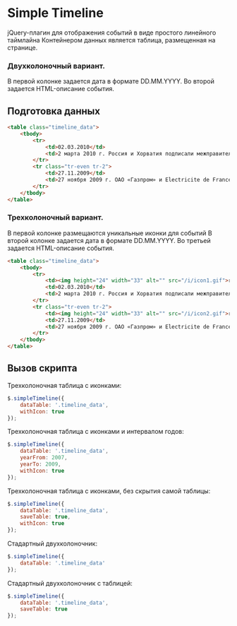 # Simple Timeline

jQuery-плагин для отображения событий в виде простого линейного таймлайна 
Контейнером данных является таблица, размещенная на странице.

### Двухколоночный вариант.
В первой колонке задается дата в формате DD.MM.YYYY.
Во второй задается HTML-описание события.

## Подготовка данных
```html
<table class="timeline_data">
	<tbody>
		<tr>
			<td>02.03.2010</td>
			<td>2 марта 2010 г. Россия и Хорватия подписали межправительственное соглашение, предусматривающее присоединение Хорватии к проекту «Южный поток». <a href="http://sstream.sh.ms1.ru/press-centr/novosti/novost/?tx_ttnews%5Btt_news%5D=195">Пресс-релиз</a></td>
		</tr>
		<tr class="tr-even tr-2">
			<td>27.11.2009</td>
			<td>27 ноября 2009 г. ОАО «Газпром» и Electricite de France (EDF) подписали Меморандум о взаимопонимании, предусматривающий возможность вхождения EDF в проект строительства морского участка газопровода «Южный поток». <a href="http://sstream.sh.ms1.ru/press-centr/novosti/novost/?tx_ttnews%5Btt_news%5D=92">Пресс-релиз</a></td>
		</tr>
	</tbody>
</table>
```

### Трехколоночный вариант.
В первой колонке размещаются уникальные иконки для событий
В второй колонке задается дата в формате DD.MM.YYYY.
Во третьей задается HTML-описание события.

```html
<table class="timeline_data">
	<tbody>
		<tr>
			<td><img height="24" width="33" alt="" src="/i/icon1.gif">ru</td>
			<td>02.03.2010</td>
			<td>2 марта 2010 г. Россия и Хорватия подписали межправительственное соглашение, предусматривающее присоединение Хорватии к проекту «Южный поток». <a href="http://sstream.sh.ms1.ru/press-centr/novosti/novost/?tx_ttnews%5Btt_news%5D=195">Пресс-релиз</a></td>
		</tr>
		<tr class="tr-even tr-2">
			<td><img height="24" width="33" alt="" src="/i/icon2.gif">ru</td>
			<td>27.11.2009</td>
			<td>27 ноября 2009 г. ОАО «Газпром» и Electricite de France (EDF) подписали Меморандум о взаимопонимании, предусматривающий возможность вхождения EDF в проект строительства морского участка газопровода «Южный поток». <a href="http://sstream.sh.ms1.ru/press-centr/novosti/novost/?tx_ttnews%5Btt_news%5D=92">Пресс-релиз</a></td>
		</tr>
	</tbody>
</table>
```

## Вызов скрипта

Трехколоночная таблица с иконками:
```javascript
$.simpleTimeline({
	dataTable: '.timeline_data',
	withIcon: true
});
```

Трехколоночная таблица с иконками и интервалом годов:
```javascript
$.simpleTimeline({
	dataTable: '.timeline_data',
	yearFrom: 2007,
	yearTo: 2009,
	withIcon: true
});
```

Трехколоночная таблица с иконками, без скрытия самой таблицы:
```javascript
$.simpleTimeline({
	dataTable: '.timeline_data',
	saveTable: true,
	withIcon: true
});
```

Стадартный двухколоночник:
```javascript
$.simpleTimeline({
	dataTable: '.timeline_data'
});
```

Стадартный двухколоночник с таблицей:
```javascript
$.simpleTimeline({
	dataTable: '.timeline_data',
	saveTable: true
});
```